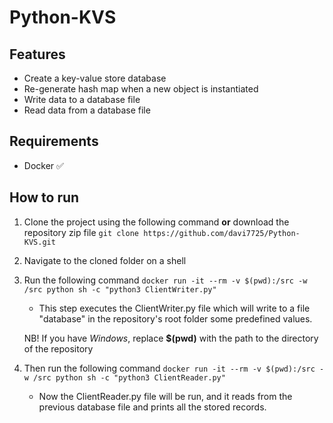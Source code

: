 # Python-KVS

## Features

- Create a key-value store database
- Re-generate hash map when a new object is instantiated
- Write data to a database file
- Read data from a database file

## Requirements

* Docker ✅

## How to run
1. Clone the project using the  following command **or** download the repository zip file
`git clone https://github.com/davi7725/Python-KVS.git`
1. Navigate to the cloned folder on a shell
1. Run the following command
`docker run -it --rm -v $(pwd):/src -w /src python sh -c "python3 ClientWriter.py"`
	-  This step executes the ClientWriter.py file which will write to a file "database" in the repository's root folder some predefined values.

	NB! If you have *Windows*, replace **$(pwd)** with the path to the directory of the repository
1. Then run the following command
`docker run -it --rm -v $(pwd):/src -w /src python sh -c "python3 ClientReader.py"`
	-  Now the ClientReader.py file will be run, and it reads from the previous database file and prints all the stored records.
